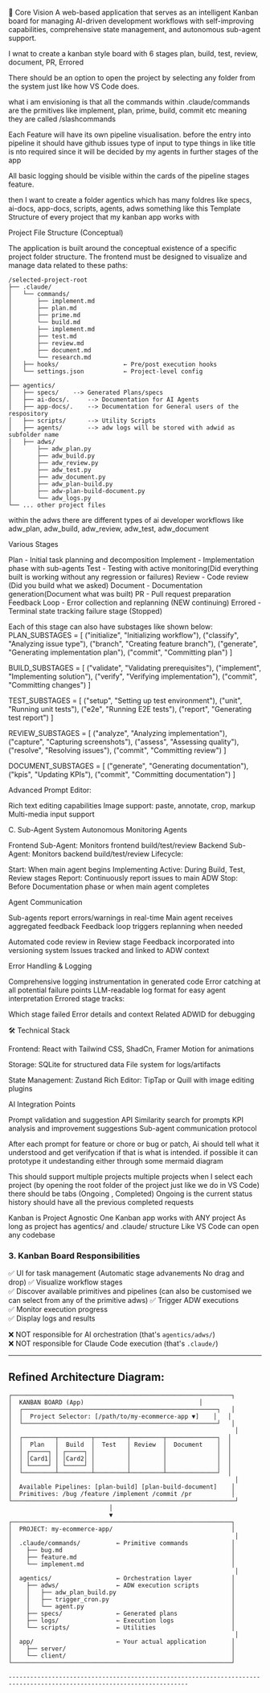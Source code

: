 
🎯 Core Vision
A web-based application that serves as an intelligent Kanban board for managing AI-driven development workflows with self-improving capabilities, comprehensive state management, and autonomous sub-agent support.


I wnat to create a kanban style board with 6 stages plan, build, test, review, document, PR, Errored

There should be an option to open the project by selecting any folder from the system just like how VS Code does. 

what i am envisioning is that all the commands within .claude/commands are the prmitives like implement, plan, prime, build, commit etc  meaning they are called /slashcommands

Each Feature will have its own pipeline visualisation. before the entry into pipeline it should have github issues type  of input to type things in like title is nto required since it will be decided by my agents in further stages of the app

All basic logging should be visible within the cards of the pipeline stages feature.

then I want to create a folder agentics which has many foldres like specs, ai-docs, app-docs, scripts, agents, adws something like this
Template Structure of every project that my kanban app works with

Project File Structure (Conceptual)

The application is built around the conceptual existence of a specific project folder structure. The frontend must be designed to visualize and manage data related to these paths:

```
/selected-project-root
├── .claude/
│   └── commands/
│       ├── implement.md
│       ├── plan.md
│       ├── prime.md
│       └── build.md
│       ├── implement.md
│       ├── test.md
│       ├── review.md
│       ├── document.md
│       └── research.md
│   ├── hooks/                  ← Pre/post execution hooks
│   └── settings.json           ← Project-level config
│
├── agentics/
│   ├── specs/    --> Generated Plans/specs
│   ├── ai-docs/.     --> Documentation for AI Agents
│   ├── app-docs/.    --> Documentation for General users of the respository
│   ├── scripts/      --> Utility Scripts
│   ├── agents/       --> adw logs will be stored with adwid as subfolder name
│   ├── adws/
│       ├── adw_plan.py
│       ├── adw_build.py
│       ├── adw_review.py
│       ├── adw_test.py
│       ├── adw_document.py
│       ├── adw_plan-build.py
│       ├── adw-plan-build-document.py
│       └── adw_logs.py
└── ... other project files
```


within the adws there are different types of ai developer workflows like adw_plan, adw_build, adw_review, adw_test, adw_document



Various Stages

Plan - Initial task planning and decomposition
Implement - Implementation phase with sub-agents
Test - Testing with active monitoring(Did everything built is working without any regression or failures)
Review - Code review (Did you build what we asked)
Document - Documentation generation(Document what was built)
PR - Pull request preparation
Feedback Loop - Error collection and replanning (NEW continuing)
Errored - Terminal state tracking failure stage (Stopped)


Each of this stage can also have substages like shown below:
PLAN_SUBSTAGES = [
    ("initialize", "Initializing workflow"),
    ("classify", "Analyzing issue type"),
    ("branch", "Creating feature branch"),
    ("generate", "Generating implementation plan"),
    ("commit", "Committing plan")
]


BUILD_SUBSTAGES = [
    ("validate", "Validating prerequisites"),
    ("implement", "Implementing solution"),
    ("verify", "Verifying implementation"),
    ("commit", "Committing changes")
]



TEST_SUBSTAGES = [
    ("setup", "Setting up test environment"),
    ("unit", "Running unit tests"),
    ("e2e", "Running E2E tests"),
    ("report", "Generating test report")
]

REVIEW_SUBSTAGES = [
    ("analyze", "Analyzing implementation"),
    ("capture", "Capturing screenshots"),
    ("assess", "Assessing quality"),
    ("resolve", "Resolving issues"),
    ("commit", "Committing review")
]

DOCUMENT_SUBSTAGES = [
    ("generate", "Generating documentation"),
    ("kpis", "Updating KPIs"),
    ("commit", "Committing documentation")
]



Advanced Prompt Editor:

Rich text editing capabilities
Image support: paste, annotate, crop, markup
Multi-media input support


C. Sub-Agent System
Autonomous Monitoring Agents

Frontend Sub-Agent: Monitors frontend build/test/review
Backend Sub-Agent: Monitors backend build/test/review
Lifecycle:

Start: When main agent begins Implementing
Active: During Build, Test, Review stages
Report: Continuously report issues to main ADW
Stop: Before Documentation phase or when main agent completes



Agent Communication

Sub-agents report errors/warnings in real-time
Main agent receives aggregated feedback
Feedback loop triggers replanning when needed



Automated code review in Review stage
Feedback incorporated into versioning system
Issues tracked and linked to ADW context


Error Handling & Logging

Comprehensive logging instrumentation in generated code
Error catching at all potential failure points
LLM-readable log format for easy agent interpretation
Errored stage tracks:

Which stage failed
Error details and context
Related ADWID for debugging


🛠️ Technical Stack

Frontend: React with Tailwind CSS, ShadCn, Framer Motion for animations

Storage:
SQLite for structured data
File system for logs/artifacts

State Management: Zustand
Rich Editor: TipTap or Quill with image editing plugins

AI Integration Points

Prompt validation and suggestion API
Similarity search for prompts
KPI analysis and improvement suggestions
Sub-agent communication protocol


After each prompt for feature or chore or bug or patch, Ai should tell what it understood and get verifycation if that is what is intended. if possible it can prototype it undestanding either through some mermaid diagram

This should support multiple projects multiple projects 
when I select each project (by opening the root folder of the project just like we do in VS Code) there should be tabs (Ongoing , Completed)
Ongoing is the current status
history should have all the previous completed requests




Kanban is Project Agnostic
One Kanban app works with ANY project
As long as project has agentics/ and .claude/ structure
Like VS Code can open any codebase


### 3. **Kanban Board Responsibilities**
✅ UI for task management (Automatic stage advanements No drag and drop) 
✅ Visualize workflow stages  
✅ Discover available primitives and pipelines (can also be customised we can select from any of the primitive adws) 
✅ Trigger ADW executions  
✅ Monitor execution progress  
✅ Display logs and results  

❌ NOT responsible for AI orchestration (that's `agentics/adws/`)  
❌ NOT responsible for Claude Code execution (that's `.claude/`)

---

## Refined Architecture Diagram:
```
┌─────────────────────────────────────────────────────────────┐
│  KANBAN BOARD (App)                                │
│  ┌──────────────────────────────────────────────────────┐   │
│  │  Project Selector: [/path/to/my-ecommerce-app ▼]    │   │
│  └──────────────────────────────────────────────────────┘   │
│                                                              │
│  ┌─────────┬─────────┬─────────┬─────────┬──────────────┐  │
│  │  Plan   │  Build  │  Test   │ Review  │  Document    │  │
│  │ ┌─────┐ │ ┌─────┐ │         │         │              │  │
│  │ │Card1│ │ │Card2│ │         │         │              │  │
│  │ └─────┘ │ └─────┘ │         │         │              │  │
│  └─────────┴─────────┴─────────┴─────────┴──────────────┘  │
│                                                              │
│  Available Pipelines: [plan-build] [plan-build-document]    │
│  Primitives: /bug /feature /implement /commit /pr           │
└──────────────────────────────────────────────────────────────┘
                            │
                            ▼
┌─────────────────────────────────────────────────────────────┐
│  PROJECT: my-ecommerce-app/                                 │
│                                                              │
│  .claude/commands/          ← Primitive commands            │
│    ├── bug.md                                               │
│    ├── feature.md                                           │
│    └── implement.md                                         │
│                                                              │
│  agentics/                  ← Orchestration layer           │
│    ├── adws/                ← ADW execution scripts         │
│    │   ├── adw_plan_build.py                                │
│    │   ├── trigger_cron.py                                  │
│    │   └── agent.py                                         │
│    ├── specs/               ← Generated plans               │
│    ├── logs/                ← Execution logs                │
│    └── scripts/             ← Utilities                     │
│                                                              │
│  app/                       ← Your actual application       │
│    ├── server/                                              │
│    └── client/                                              │
└─────────────────────────────────────────────────────────────┘

------------------------------------------------------------------------------------------------------------------------









